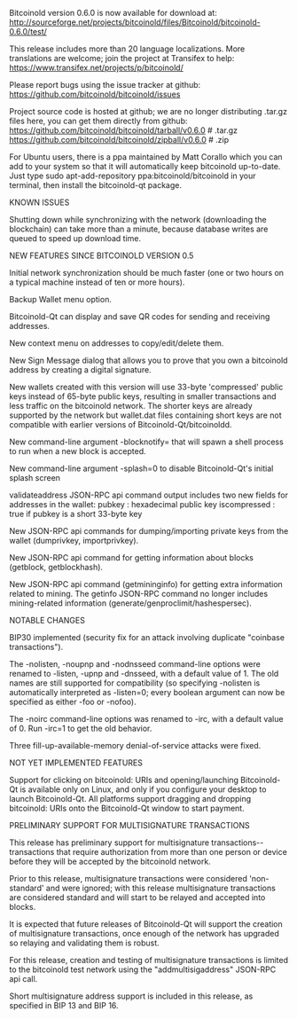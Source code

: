 Bitcoinold version 0.6.0 is now available for download at:
http://sourceforge.net/projects/bitcoinold/files/Bitcoinold/bitcoinold-0.6.0/test/

This release includes more than 20 language localizations.
More translations are welcome; join the
project at Transifex to help:
https://www.transifex.net/projects/p/bitcoinold/

Please report bugs using the issue tracker at github:
https://github.com/bitcoinold/bitcoinold/issues

Project source code is hosted at github; we are no longer
distributing .tar.gz files here, you can get them
directly from github:
https://github.com/bitcoinold/bitcoinold/tarball/v0.6.0  # .tar.gz
https://github.com/bitcoinold/bitcoinold/zipball/v0.6.0  # .zip

For Ubuntu users, there is a ppa maintained by Matt Corallo which
you can add to your system so that it will automatically keep
bitcoinold up-to-date.  Just type
sudo apt-add-repository ppa:bitcoinold/bitcoinold
in your terminal, then install the bitcoinold-qt package.


KNOWN ISSUES

Shutting down while synchronizing with the network
(downloading the blockchain) can take more than a minute,
because database writes are queued to speed up download
time.


NEW FEATURES SINCE BITCOINOLD VERSION 0.5

Initial network synchronization should be much faster
(one or two hours on a typical machine instead of ten or more
hours).

Backup Wallet menu option.

Bitcoinold-Qt can display and save QR codes for sending
and receiving addresses.

New context menu on addresses to copy/edit/delete them.

New Sign Message dialog that allows you to prove that you
own a bitcoinold address by creating a digital
signature.

New wallets created with this version will
use 33-byte 'compressed' public keys instead of
65-byte public keys, resulting in smaller
transactions and less traffic on the bitcoinold
network. The shorter keys are already supported
by the network but wallet.dat files containing
short keys are not compatible with earlier
versions of Bitcoinold-Qt/bitcoinoldd.

New command-line argument -blocknotify=<command>
that will spawn a shell process to run <command> 
when a new block is accepted.

New command-line argument -splash=0 to disable
Bitcoinold-Qt's initial splash screen

validateaddress JSON-RPC api command output includes
two new fields for addresses in the wallet:
pubkey : hexadecimal public key
iscompressed : true if pubkey is a short 33-byte key

New JSON-RPC api commands for dumping/importing
private keys from the wallet (dumprivkey, importprivkey).

New JSON-RPC api command for getting information about
blocks (getblock, getblockhash).

New JSON-RPC api command (getmininginfo) for getting
extra information related to mining. The getinfo
JSON-RPC command no longer includes mining-related
information (generate/genproclimit/hashespersec).



NOTABLE CHANGES

BIP30 implemented (security fix for an attack involving
duplicate "coinbase transactions").

The -nolisten, -noupnp and -nodnsseed command-line
options were renamed to -listen, -upnp and -dnsseed,
with a default value of 1. The old names are still
supported for compatibility (so specifying -nolisten
is automatically interpreted as -listen=0; every
boolean argument can now be specified as either
-foo or -nofoo).

The -noirc command-line options was renamed to
-irc, with a default value of 0. Run -irc=1 to
get the old behavior.

Three fill-up-available-memory denial-of-service
attacks were fixed.


NOT YET IMPLEMENTED FEATURES

Support for clicking on bitcoinold: URIs and
opening/launching Bitcoinold-Qt is available only on Linux,
and only if you configure your desktop to launch
Bitcoinold-Qt. All platforms support dragging and dropping
bitcoinold: URIs onto the Bitcoinold-Qt window to start
payment.


PRELIMINARY SUPPORT FOR MULTISIGNATURE TRANSACTIONS

This release has preliminary support for multisignature
transactions-- transactions that require authorization
from more than one person or device before they
will be accepted by the bitcoinold network.

Prior to this release, multisignature transactions
were considered 'non-standard' and were ignored;
with this release multisignature transactions are
considered standard and will start to be relayed
and accepted into blocks.

It is expected that future releases of Bitcoinold-Qt
will support the creation of multisignature transactions,
once enough of the network has upgraded so relaying
and validating them is robust.

For this release, creation and testing of multisignature
transactions is limited to the bitcoinold test network using
the "addmultisigaddress" JSON-RPC api call.

Short multisignature address support is included in this
release, as specified in BIP 13 and BIP 16.
